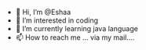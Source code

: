 - 👋 Hi, I’m @Eshaa
- 👀 I’m interested in coding
- 🌱 I’m currently learning java language
- 📫 How to reach me ... via my mail....

<!---
Eshaaaaaa/Eshaaaaaa is a ✨ special ✨ repository because its `README.md` (this file) appears on your GitHub profile.
You can click the Preview link to take a look at your changes.
--->
